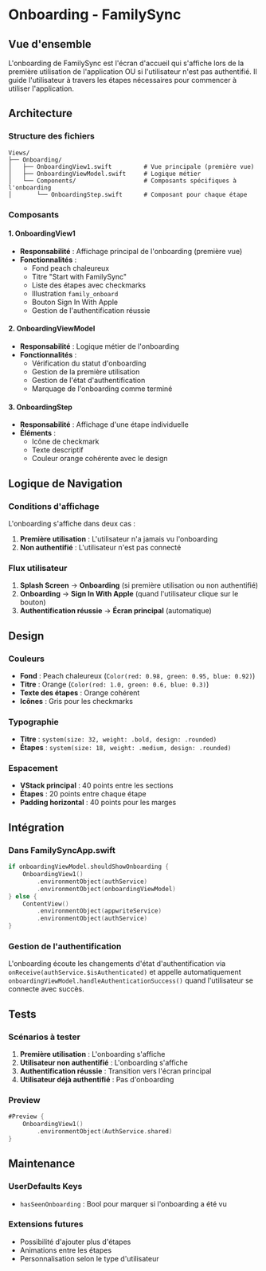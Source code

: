 # Onboarding - FamilySync

## Vue d'ensemble

L'onboarding de FamilySync est l'écran d'accueil qui s'affiche lors de la première utilisation de l'application OU si l'utilisateur n'est pas authentifié. Il guide l'utilisateur à travers les étapes nécessaires pour commencer à utiliser l'application.

## Architecture

### Structure des fichiers

```
Views/
├── Onboarding/
│   ├── OnboardingView1.swift         # Vue principale (première vue)
│   ├── OnboardingViewModel.swift     # Logique métier
│   └── Components/                   # Composants spécifiques à l'onboarding
│       └── OnboardingStep.swift      # Composant pour chaque étape
```

### Composants

#### 1. OnboardingView1
- **Responsabilité** : Affichage principal de l'onboarding (première vue)
- **Fonctionnalités** :
  - Fond peach chaleureux
  - Titre "Start with FamilySync"
  - Liste des étapes avec checkmarks
  - Illustration `family_onboard`
  - Bouton Sign In With Apple
  - Gestion de l'authentification réussie

#### 2. OnboardingViewModel
- **Responsabilité** : Logique métier de l'onboarding
- **Fonctionnalités** :
  - Vérification du statut d'onboarding
  - Gestion de la première utilisation
  - Gestion de l'état d'authentification
  - Marquage de l'onboarding comme terminé

#### 3. OnboardingStep
- **Responsabilité** : Affichage d'une étape individuelle
- **Éléments** :
  - Icône de checkmark
  - Texte descriptif
  - Couleur orange cohérente avec le design

## Logique de Navigation

### Conditions d'affichage
L'onboarding s'affiche dans deux cas :
1. **Première utilisation** : L'utilisateur n'a jamais vu l'onboarding
2. **Non authentifié** : L'utilisateur n'est pas connecté

### Flux utilisateur
1. **Splash Screen** → **Onboarding** (si première utilisation ou non authentifié)
2. **Onboarding** → **Sign In With Apple** (quand l'utilisateur clique sur le bouton)
3. **Authentification réussie** → **Écran principal** (automatique)

## Design

### Couleurs
- **Fond** : Peach chaleureux (`Color(red: 0.98, green: 0.95, blue: 0.92)`)
- **Titre** : Orange (`Color(red: 1.0, green: 0.6, blue: 0.3)`)
- **Texte des étapes** : Orange cohérent
- **Icônes** : Gris pour les checkmarks

### Typographie
- **Titre** : `system(size: 32, weight: .bold, design: .rounded)`
- **Étapes** : `system(size: 18, weight: .medium, design: .rounded)`

### Espacement
- **VStack principal** : 40 points entre les sections
- **Étapes** : 20 points entre chaque étape
- **Padding horizontal** : 40 points pour les marges

## Intégration

### Dans FamilySyncApp.swift
```swift
if onboardingViewModel.shouldShowOnboarding {
    OnboardingView1()
        .environmentObject(authService)
        .environmentObject(onboardingViewModel)
} else {
    ContentView()
        .environmentObject(appwriteService)
        .environmentObject(authService)
}
```

### Gestion de l'authentification
L'onboarding écoute les changements d'état d'authentification via `onReceive(authService.$isAuthenticated)` et appelle automatiquement `onboardingViewModel.handleAuthenticationSuccess()` quand l'utilisateur se connecte avec succès.

## Tests

### Scénarios à tester
1. **Première utilisation** : L'onboarding s'affiche
2. **Utilisateur non authentifié** : L'onboarding s'affiche
3. **Authentification réussie** : Transition vers l'écran principal
4. **Utilisateur déjà authentifié** : Pas d'onboarding

### Preview
```swift
#Preview {
    OnboardingView1()
        .environmentObject(AuthService.shared)
}
```

## Maintenance

### UserDefaults Keys
- `hasSeenOnboarding` : Bool pour marquer si l'onboarding a été vu

### Extensions futures
- Possibilité d'ajouter plus d'étapes
- Animations entre les étapes
- Personnalisation selon le type d'utilisateur

